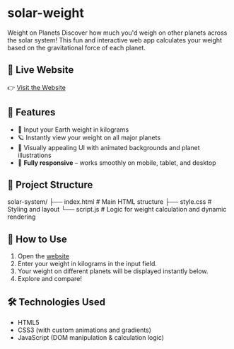 # solar-weight
Weight on Planets
Discover how much you'd weigh on other planets across the solar system! This fun and interactive web app calculates your weight based on the gravitational force of each planet.

## 🔗 Live Website

👉 [Visit the Website](https://incomparable-valkyrie-cf15af.netlify.app/)

## 🚀 Features

- 🔢 Input your Earth weight in kilograms
- 🪐 Instantly view your weight on all major planets
- 🎨 Visually appealing UI with animated backgrounds and planet illustrations
- 📱 **Fully responsive** – works smoothly on mobile, tablet, and desktop

## 📁 Project Structure
solar-system/
├── index.html       # Main HTML structure
├── style.css        # Styling and layout
└── script.js        # Logic for weight calculation and dynamic rendering

## 🧭 How to Use

1. Open the [website](https://incomparable-valkyrie-cf15af.netlify.app/)
2. Enter your weight in kilograms in the input field.
3. Your weight on different planets will be displayed instantly below.
4. Explore and compare!

## 🛠️ Technologies Used

- HTML5
- CSS3 (with custom animations and gradients)
- JavaScript (DOM manipulation & calculation logic)

